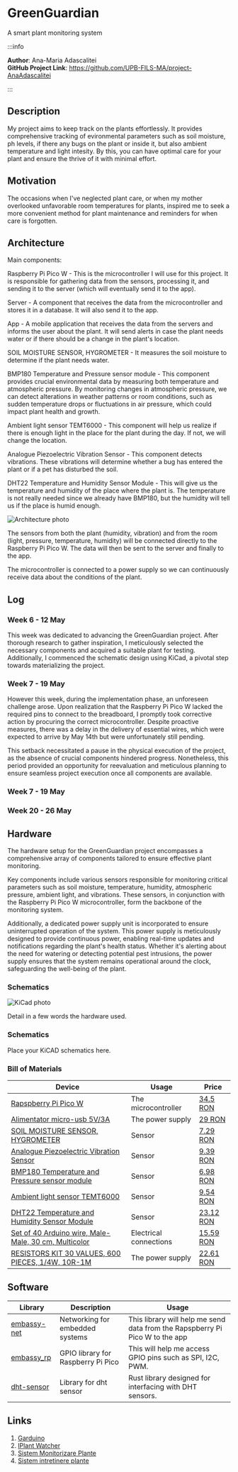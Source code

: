 # GreenGuardian
A smart plant monitoring system

:::info 

**Author**: Ana-Maria Adascalitei \
**GitHub Project Link**: https://github.com/UPB-FILS-MA/project-AnaAdascalitei

:::

## Description

My project aims to keep track on the plants effortlessly. It provides comprehensive tracking of evironmental parameters such as soil moisture, ph levels, if there any bugs on the plant or inside it, but also ambient temperature and light intesity. By this, you can have optimal care for your plant and ensure the thrive of it with minimal effort.

## Motivation

The occasions when I've neglected plant care, or when my mother overlooked unfavorable room temperatures for plants, inspired me to seek a more convenient method for plant maintenance and reminders for when care is forgotten.

## Architecture 

Main components: 

Raspberry Pi Pico W - This is the microcontroller I will use for this project. It is responsible for gathering data from the sensors, processing it, and sending it to the server (which will eventually send it to the app).

Server - A component that receives the data from the microcontroller and stores it in a database. It will also send it to the app.

App - A mobile application that receives the data from the servers and informs the user about the plant. It will send alerts in case the plant needs water or if there should be a change in the plant's location.

SOIL MOISTURE SENSOR, HYGROMETER - It measures the soil moisture to determine if the plant needs water.

BMP180 Temperature and Pressure sensor module - This component provides crucial environmental data by measuring both temperature and atmospheric pressure. By monitoring changes in atmospheric pressure, we can detect alterations in weather patterns or room conditions, such as sudden temperature drops or fluctuations in air pressure, which could impact plant health and growth.

Ambient light sensor TEMT6000 -  This component will help us realize if there is enough light in the place for the plant during the day. If not, we will change the location.

Analogue Piezoelectric Vibration Sensor - This component detects vibrations. These vibrations will determine whether a bug has entered the plant or if a pet has disturbed the soil.

DHT22 Temperature and Humidity Sensor Module - This will give us the temperature and humidity of the place where the plant is. The temperature is not really needed since we already have BMP180, but the humidity will tell us if the place is humid enough.

![Architecture photo](./architecture.png)

The sensors from both the plant (humidity, vibration) and from the room (light, pressure, temperature, humidity) will be connected directly to the Raspberry Pi Pico W. The data will then be sent to the server and finally to the app.

The microcontroller is connected to a power supply so we can continuously receive data about the conditions of the plant.

## Log

<!-- write every week your progress here -->

### Week 6 - 12 May


This week was dedicated to advancing the GreenGuardian project. After thorough research to gather inspiration, I meticulously selected the necessary components and acquired a suitable plant for testing. Additionally, I commenced the schematic design using KiCad, a pivotal step towards materializing the project.

### Week 7 - 19 May


However this week, during the implementation phase, an unforeseen challenge arose. Upon realization that the Raspberry Pi Pico W lacked the required pins to connect to the breadboard, I promptly took corrective action by procuring the correct microcontroller. Despite proactive measures, there was a delay in the delivery of essential wires, which were expected to arrive by May 14th but were unfortunately still pending.

This setback necessitated a pause in the physical execution of the project, as the absence of crucial components hindered progress. Nonetheless, this period provided an opportunity for reevaluation and meticulous planning to ensure seamless project execution once all components are available.


### Week 7 - 19 May


### Week 20 - 26 May

## Hardware


The hardware setup for the GreenGuardian project encompasses a comprehensive array of components tailored to ensure effective plant monitoring. 

Key components include various sensors responsible for monitoring critical parameters such as soil moisture, temperature, humidity, atmospheric pressure, ambient light, and vibrations. These sensors, in conjunction with the Raspberry Pi Pico W microcontroller, form the backbone of the monitoring system.

Additionally, a dedicated power supply unit is incorporated to ensure uninterrupted operation of the system. This power supply is meticulously designed to provide continuous power, enabling real-time updates and notifications regarding the plant's health status. Whether it's alerting about the need for watering or detecting potential pest intrusions, the power supply ensures that the system remains operational around the clock, safeguarding the well-being of the plant.

### Schematics

![KiCad photo](./kicad.jpeg)

Detail in a few words the hardware used.

### Schematics

Place your KiCAD schematics here.


### Bill of Materials


| Device | Usage | Price |
|--------|--------|-------|
| [Rapspberry Pi Pico W](https://www.raspberrypi.com/documentation/microcontrollers/raspberry-pi-pico.html) | The microcontroller | [34.5 RON](https://www.optimusdigital.ro/en/raspberry-pi-boards/12394-raspberry-pi-pico-w.html) |
| [Alimentator micro-usb 5V/3A](https://www.emag.ro/alimentator-micro-usb-5v-3a-hs0276/pd/DFJ4THMBM/) | The power supply | [29 RON](https://www.emag.ro/alimentator-micro-usb-5v-3a-hs0276/pd/DFJ4THMBM/) |
| [SOIL MOISTURE SENSOR, HYGROMETER](https://lastminuteengineers.com/soil-moisture-sensor-arduino-tutorial/) | Sensor | [7.29 RON](https://www.sigmanortec.ro/Senzor-umiditate-sol-higrometru-p125814620?gad_source=1&gclid=Cj0KCQjwudexBhDKARIsAI-GWYXGicLaV454gukJto0U3L1IDuU7N3dE_WxiYuYbR0pdp2Ox946WPMwaArYfEALw_wcB) |
| [Analogue Piezoelectric Vibration Sensor](https://wiki.keyestudio.com/Ks0272_keyestudio_Analog_Piezoelectric_Ceramic_Vibration_Sensor) | Sensor | [9.39 RON](https://www.optimusdigital.ro/ro/senzori-de-vibraii/8249-senzor-de-vibraii-piezoelectric-analogic.html) |
| [BMP180 Temperature and Pressure sensor module](https://cdn-shop.adafruit.com/datasheets/BST-BMP180-DS000-09.pdf) | Sensor | [6.98 RON](https://www.optimusdigital.ro/ro/senzori-senzori-de-presiune/149-modul-senzor-de-temperatura-si-presiune-bmp180.html?gad_source=1&gclid=Cj0KCQjwudexBhDKARIsAI-GWYXQ68XuanU0Fj4nSUeFhcqsyLRhLE3Z7uuvnoqYVH0o3xS1I89QjH4aAmWdEALw_wcB) |
| [Ambient light sensor TEMT6000](https://www.vishay.com/docs/81579/temt6000.pdf) | Sensor | [9.54 RON](https://ardushop.ro/ro/home/1290-senzor-lumina-ambientala-temt6000.html?gad_source=1&gclid=Cj0KCQjwudexBhDKARIsAI-GWYX15byKNkAdoOsKDJThdU8gESRelgwfZlQcGv04jr3jS9_2ZAtI1_caArzuEALw_wcB) |
| [DHT22 Temperature and Humidity Sensor Module](https://www.waveshare.com/wiki/DHT22_Temperature-Humidity_Sensor) | Sensor | [23.12 RON](https://www.optimusdigital.ro/ro/senzori-senzori-de-temperatura/1449-modul-senzor-de-temperatura-i-umiditate-dht22.html?gad_source=1&gclid=Cj0KCQjwudexBhDKARIsAI-GWYX2l_sgwbYXbCA5XcIhaypPaPie0vliKXPyyUP1BQktOMuGz81nukIaAlatEALw_wcB) |
| [Set of 40 Arduino wire, Male-Male, 30 cm, Multicolor](https://www.circuitrework.com/guides/6-1.html) | Electrical connections | [15.59 RON](https://www.emag.ro/set-40-cabluri-arduino-male-male-30-cm-multicolor-5904162803453/pd/DF8RKLMBM/?cmpid=87002&utm_source=google&utm_medium=cpc&utm_campaign=(RO:Whoop!)_3P-Y_%3e_Jucarii_hobby&utm_content=79559830074&gad_source=1&gclid=Cj0KCQjwudexBhDKARIsAI-GWYWt9SsCZzii9k1LJHTSBMOah2oDdkI7yTfMZakFptJvrMiHOxyWc_waAiHjEALw_wcB) |
| [RESISTORS KIT 30 VALUES, 600 PIECES, 1/4W, 10R-1M](https://workforce.libretexts.org/Bookshelves/Electronics_Technology/Book%3A_Electric_Circuits_I_-_Direct_Current_(Kuphaldt)/02%3A_Ohm's_Law/2.05%3A_Resistors) | The power supply | [22.61 RON](https://www.sigmanortec.ro/kit-rezistori-30-valori-20-bucati?gad_source=1&gclid=Cj0KCQjwudexBhDKARIsAI-GWYXVwR8WoacJF0ZDAr3WXUoq8JFBMFJ1A5L4YkYdOBCkjGcvHLX43U4aAoM9EALw_wcB) |



## Software

| Library | Description | Usage |
|---------|-------------|-------|
| [embassy-net](https://github.com/embassy-rs/embassy) | Networking for embedded systems| This library will help me send data from the Rapspberry Pi Pico W to the app |
| [embassy_rp](https://github.com/embassy-rs/embassy) | GPIO library for Raspberry Pi Pico | This will help me access GPIO pins such as SPI, I2C, PWM. |
| [dht-sensor](https://github.com/michaelbeaumont/dht-sensor) | Library for dht sensor | Rust library designed for interfacing with DHT sensors. |

## Links


1. [Garduino](https://ocw.cs.pub.ro/courses/pm/prj2023/apredescu/garduino)
2. [lPlant Watcher](https://ocw.cs.pub.ro/courses/pm/prj2023/alexau/plantwatcher)
3. [Sistem Monitorizare Plante](https://ocw.cs.pub.ro/courses/pm/prj2023/gpatru/bogdan.brutaru)
4. [Sistem intretinere plante](https://ocw.cs.pub.ro/courses/pm/prj2022/abirlica/sistem_intretinere_plante)